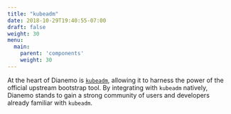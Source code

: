 ```yaml
---
title: "kubeadm"
date: 2018-10-29T19:40:55-07:00
draft: false
weight: 30
menu:
  main:
    parent: 'components'
    weight: 30
---
```


At the heart of Dianemo is [`kubeadm`](https://github.com/kubernetes/kubernetes/tree/master/cmd/kubeadm), allowing it to harness the power of the official upstream bootstrap tool.
By integrating with `kubeadm` natively, Dianemo stands to gain a strong community of users and developers already familiar with `kubeadm`.
